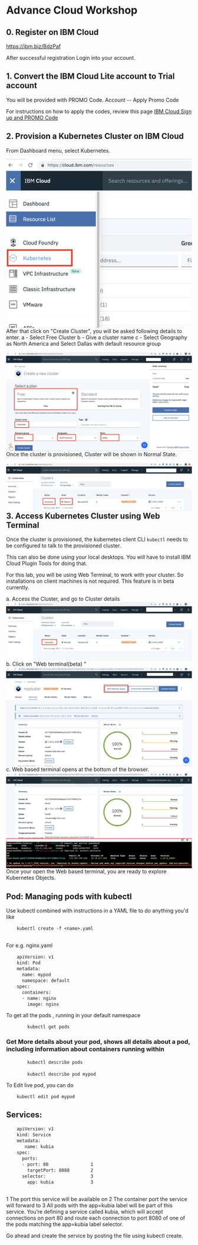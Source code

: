 # Advance Cloud Workshop 


## 0. Register on IBM Cloud

https://ibm.biz/BdzPaf


After successful registration Login into your account. 


## 1. Convert the IBM Cloud Lite account to Trial account

You will be provided with PROMO Code. 
Account -- Apply Promo Code

For instructions on how to apply the codes, 
review this page
[IBM Cloud Sign up and PROMO Code](https://cloud.ibm.com/docs/account?topic=account-codes#codes)


## 2. Provision a Kubernetes Cluster on IBM Cloud

From Dashboard menu, select Kubernetes.

<img src="./img/k8s-1.png"
     alt="Markdown Monster icon"
     style="float: left; margin-right: 5px;" />

After that click on "Create Cluster", you will be asked following details to enter.
a - Select Free Cluster
b - Give a cluster name
c - Select Geography as North America and Select Dallas with default resource group
     
<img src="./img/k8-2.png"
     alt="Markdown Monster icon"
     style="float: left; margin-right: 10px;" />
     
Once the cluster is provisioned, Cluster will be shown in Normal State. 
     
<img src="./img/k8-3.png"
     alt="Markdown Monster icon"
     style="float: left; margin-right: 10px;" />     


## 3. Access Kubernetes Cluster using Web Terminal

Once the cluster is provisioned, the kubernetes client CLI `kubectl` needs to be
configured to talk to the provisioned cluster.

This can also be done using your local desktops. You will have to install IBM Cloud Plugin Tools for doing that.

For this lab, you will be using Web Terminal, to work with your cluster. So installations on client machines is not required.
This feature is in beta currently. 

a. Access the Cluster, and go to Cluster details
<img src="./img/webterm1.png"
     alt="Markdown Monster icon"
     style="float: left; margin-right: 10px;" />   

b. Click on "Web terminal(beta) "
<img src="./img/webterm2.png"
     alt="Markdown Monster icon"
     style="float: left; margin-right: 10px;" /> 

c. Web based terminal opens at the bottom of the browser.     
<img src="./img/webterm3.png"
     alt="Markdown Monster icon"
     style="float: left; margin-right: 10px;" />       
     
     
Once your open the Web based terminal, you are ready to explore Kubernetes Objects.

## Pod: Managing pods with kubectl

Use kubectl combined with instructions in a YAML file to do anything you'd like

```
	kubectl create -f <name>.yaml
  
```

For e.g. nginx.yaml

```
	apiVersion: v1 
	kind: Pod 
	metadata:
  	  name: mypod
  	  namespace: default 
    spec:
      containers:
      - name: nginx
        image: nginx

```
   
To get all the pods , running in your default namespace

```
 		kubectl get pods

```

### Get More details about your pod, shows all details about a pod, including information about containers running within

```
		kubectl describe pods 
	
		kubectl describe pod mypod	

```

To Edit live pod, you can do  	

```
	kubectl edit pod mypod 

```

 	
 	
## Services:



```
	apiVersion: v1
	kind: Service
	metadata:
  	   name: kubia
	spec:
  	  ports:
  	  - port: 80                1
        targetPort: 8080        2
	  selector:                 3
    	app: kubia              3
    
```



1 The port this service will be available on
2 The container port the service will forward to
3 All pods with the app=kubia label will be part of this service.
You’re defining a service called kubia, which will accept connections on port 80 and route each connection to port 8080 of one of the pods matching the app=kubia label selector.

Go ahead and create the service by posting the file using kubectl create.

    
    
    
    





















